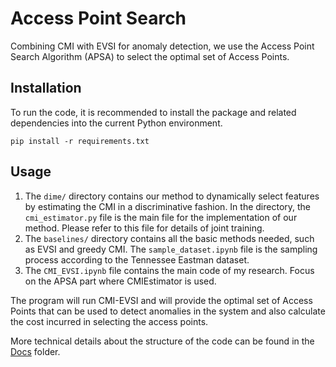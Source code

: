 # Access Point Search

Combining CMI with EVSI for anomaly detection, we use the Access Point Search Algorithm (APSA) to select the optimal set of Access Points.

## Installation
To run the code, it is recommended to install the package and related dependencies into the current Python environment.

```
pip install -r requirements.txt
```

## Usage
1. The ```dime/``` directory contains our method to dynamically select features by estimating the CMI in a discriminative fashion. In the directory, the ```cmi_estimator.py``` file is the main file for the implementation of our method. Please refer to this file for details of joint training.
2. The ```baselines/``` directory contains all the basic methods needed, such as EVSI and greedy CMI. The ```sample_dataset.ipynb``` file is the sampling process according to the Tennessee Eastman dataset.
3. The ```CMI_EVSI.ipynb``` file contains the main code of my research. Focus on the APSA part where CMIEstimator is used.

The program will run CMI-EVSI and will provide the optimal set of Access Points that can be used to detect anomalies in the system and also calculate the cost incurred in selecting the access points.

More technical details about the structure of the code can be found in the [Docs](Docs) folder.
